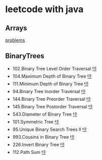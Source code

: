 # leetcode with java
## Arrays
[problems](https://github.com/Vaibhav-2717/leetcode/tree/main/array)
## BinaryTrees
- 102.Binary Tree Level Order Traversal [👎](https://github.com/Vaibhav-2717/leetcode/blob/main/BinaryTree/102.%20Binary%20Tree%20Level%20Order%20Traversal)
- 104.Maximum Depth of Binary Tree [👎](https://github.com/Vaibhav-2717/leetcode/blob/main/BinaryTree/104.%20Maximum%20Depth%20of%20Binary%20Tree)
- 111.Minimum Depth of Binary Tree [👎](https://github.com/Vaibhav-2717/leetcode/blob/main/BinaryTree/111.%20Minimum%20Depth%20of%20Binary%20Tree)
- 94.Binary Tree Inorder Traversal [👎](https://github.com/Vaibhav-2717/leetcode/blob/main/BinaryTree/94.%20Binary%20Tree%20Inorder%20Traversal)
- 144.Binary Tree Preorder Traversal [👎](https://github.com/Vaibhav-2717/leetcode/blob/main/BinaryTree/144.%20Binary%20Tree%20Preorder%20Traversal)
- 145.Binary Tree Postorder Traversal [👎](https://github.com/Vaibhav-2717/leetcode/blob/main/BinaryTree/145.%20Binary%20Tree%20Postorder%20Traversal)
- 543.Diameter of Binary Tree [👎](https://github.com/Vaibhav-2717/leetcode/blob/main/BinaryTree/543.%20Diameter%20of%20Binary%20Tree)
- 101.Symmetric Tree [👎](https://github.com/Vaibhav-2717/leetcode/blob/main/BinaryTree/101.%20Symmetric%20Tree)
- 95.Unique Binary Search Trees II [👎](https://github.com/Vaibhav-2717/leetcode/blob/main/BinaryTree/95.Unique%20Binary%20Search%20Trees%20II)
- 993.Cousins in Binary Tree [👎](https://github.com/Vaibhav-2717/leetcode/blob/main/BinaryTree/993.%20Cousins%20in%20Binary%20Tree)
- 226.Invert Binary Tree [👎](https://github.com/Vaibhav-2717/leetcode/blob/main/BinaryTree/226.%20Invert%20Binary%20Tree)
- 112.Path Sum [👎](https://github.com/Vaibhav-2717/leetcode/blob/main/BinaryTree/112.%20Path%20Sum)
